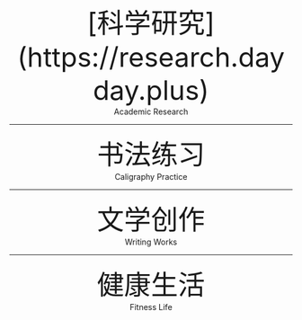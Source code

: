 <center> <font size=72>[科学研究](https://research.dayday.plus) </font>  </center>

<center> Academic Research </center>

---

<center> <font size=72>书法练习 </font>  </center>

<center> Caligraphy Practice </center>

---

<center> <font size=72>文学创作 </font>  </center>

<center> Writing Works </center>

---

<center> <font size=72>健康生活 </font>  </center>

<center> Fitness Life </center>
